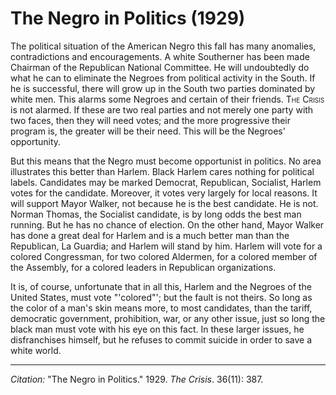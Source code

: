 # The Negro in Politics (1929)

The political situation of the American Negro this fall has many anomalies, contradictions and encouragements. A white Southerner has been made Chairman of the Republican National Committee. He will undoubtedly do what he can to eliminate the Negroes from political activity in the South. If he is successful, there will grow up in the South two parties dominated by white men. This alarms some Negroes and certain of their friends. <span style="font-variant:small-caps;">The Crisis</span> is not alarmed. If these are two real parties and not merely one party with two faces, then they will need votes; and the more progressive their program is, the greater will be their need. This will be the Negroes' opportunity.

But this means that the Negro must become opportunist in politics. No area illustrates this better than Harlem. Black Harlem cares nothing for political labels. Candidates may be marked Democrat, Republican, Socialist, Harlem votes for the candidate. Moreover, it votes very largely for local reasons. It will support Mayor Walker, not because he is the best candidate. He is not. Norman Thomas, the Socialist candidate, is by long odds the best man running. But he has no chance of election. On the other hand, Mayor Walker has done a great deal for Harlem and is a much better man than the Republican, La Guardia; and Harlem will stand by him. Harlem will vote for a colored Congressman, for two colored Aldermen, for a colored member of the Assembly, for a colored leaders in Republican organizations.

It is, of course, unfortunate that in all this, Harlem and the Negroes of the United States, must vote "'colored"'; but the fault is not theirs. So long as the color of a man's skin means more, to most candidates, than the tariff, democratic government, prohibition, war, or any other issue, just so long  the black man must vote with his eye on this fact. In these larger issues, he disfranchises himself, but he refuses to commit suicide in order to save a white world.


__________
*Citation:* "The Negro in Politics." 1929. *The Crisis*. 36(11): 387.
